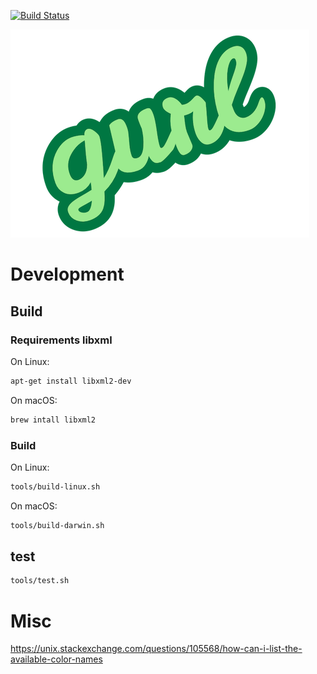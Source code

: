 [![Build Status](https://travis-ci.com/jcamiel/gurl.png?branch=master)](https://travis-ci.com/jcamiel/gurl)

![Gurl](docs/logo-readme.png)


# Development

## Build

### Requirements libxml

On Linux:

```bash
apt-get install libxml2-dev
```

On macOS:

```bash
brew intall libxml2
```

### Build

On Linux:

```bash
tools/build-linux.sh
```

On macOS:

```bash
tools/build-darwin.sh
```

## test

```bash
tools/test.sh
```

# Misc

<https://unix.stackexchange.com/questions/105568/how-can-i-list-the-available-color-names>
